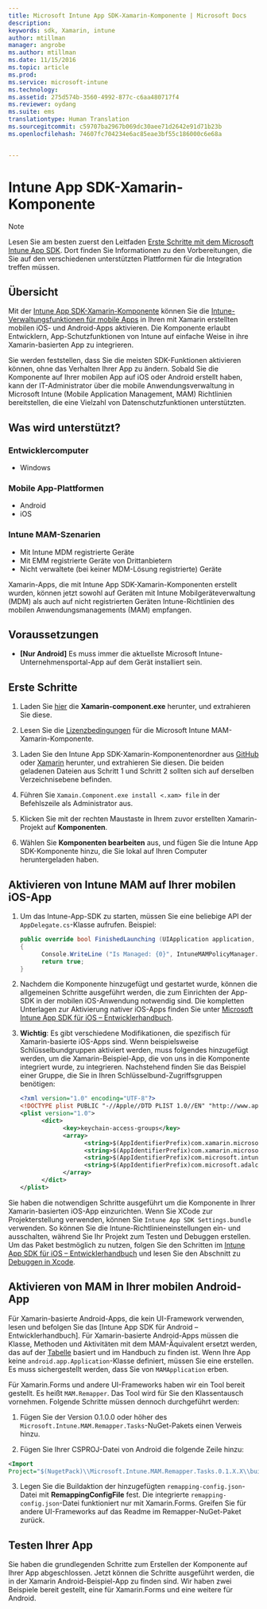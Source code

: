 ```yaml
---
title: Microsoft Intune App SDK-Xamarin-Komponente | Microsoft Docs
description: 
keywords: sdk, Xamarin, intune
author: mtillman
manager: angrobe
ms.author: mtillman
ms.date: 11/15/2016
ms.topic: article
ms.prod: 
ms.service: microsoft-intune
ms.technology: 
ms.assetid: 275d574b-3560-4992-877c-c6aa480717f4
ms.reviewer: oydang
ms.suite: ems
translationtype: Human Translation
ms.sourcegitcommit: c59707ba2967b069dc30aee71d2642e91d71b23b
ms.openlocfilehash: 74607fc704234e6ac85eae3bf55c186000c6e68a


---
```


# <a name="microsoft-intune-app-sdk-xamarin-component"></a>Intune App SDK-Xamarin-Komponente

> [!NOTE]
> Lesen Sie am besten zuerst den Leitfaden [Erste Schritte mit dem Microsoft Intune App SDK](intune-app-sdk-get-started.md). Dort finden Sie Informationen zu den Vorbereitungen, die Sie auf den verschiedenen unterstützten Plattformen für die Integration treffen müssen.



## <a name="overview"></a>Übersicht
Mit der [Intune App SDK-Xamarin-Komponente](https://components.xamarin.com/view/microsoft.intune.mam) können Sie die [Intune-Verwaltungsfunktionen für mobile Apps](/intune/deploy-use/protect-app-data-using-mobile-app-management-policies-with-microsoft-intune) in Ihren mit Xamarin erstellten mobilen iOS- und Android-Apps aktivieren. Die Komponente erlaubt Entwicklern, App-Schutzfunktionen von Intune auf einfache Weise in ihre Xamarin-basierten App zu integrieren.

Sie werden feststellen, dass Sie die meisten SDK-Funktionen aktivieren können, ohne das Verhalten Ihrer App zu ändern. Sobald Sie die Komponente auf Ihrer mobilen App auf iOS oder Android erstellt haben, kann der IT-Administrator über die mobile Anwendungsverwaltung in Microsoft Intune (Mobile Application Management, MAM) Richtlinien bereitstellen, die eine Vielzahl von Datenschutzfunktionen unterstützten.

## <a name="whats-supported"></a>Was wird unterstützt?

### <a name="developer-machines"></a>Entwicklercomputer
* Windows


### <a name="mobile-app-platforms"></a>Mobile App-Plattformen
* Android
* iOS


### <a name="intune-mobile-application-management-scenarios"></a>Intune MAM-Szenarien

* Mit Intune MDM registrierte Geräte
* Mit EMM registrierte Geräte von Drittanbietern
* Nicht verwaltete (bei keiner MDM-Lösung registrierte) Geräte

Xamarin-Apps, die mit Intune App SDK-Xamarin-Komponenten erstellt wurden, können jetzt sowohl auf Geräten mit Intune Mobilgeräteverwaltung (MDM) als auch auf nicht registrierten Geräten Intune-Richtlinien des mobilen Anwendungsmanagements (MAM) empfangen.

## <a name="prerequisites"></a>Voraussetzungen

* **[Nur Android]** Es muss immer die aktuellste Microsoft Intune-Unternehmensportal-App auf dem Gerät installiert sein.

## <a name="get-started"></a>Erste Schritte

1.  Laden Sie [hier](https://components.xamarin.com/submit/xpkg) die **Xamarin-component.exe** herunter, und extrahieren Sie diese.

2. Lesen Sie die [Lizenzbedingungen](https://components.xamarin.com/license/microsoft.intune.mam) für die Microsoft Intune MAM-Xamarin-Komponente.

3.  Laden Sie den Intune App SDK-Xamarin-Komponentenordner aus [GitHub](https://github.com/msintuneappsdk/intune-app-sdk-xamarin) oder [Xamarin](https://components.xamarin.com/license/microsoft.intune.mam) herunter, und extrahieren Sie diesen. Die beiden geladenen Dateien aus Schritt 1 und Schritt 2 sollten sich auf derselben Verzeichnisebene befinden.

4.  Führen Sie `Xamain.Component.exe install <.xam> file` in der Befehlszeile als Administrator aus.

5.  Klicken Sie mit der rechten Maustaste in Ihrem zuvor erstellten Xamarin-Projekt auf **Komponenten**.

6.  Wählen Sie **Komponenten bearbeiten** aus, und fügen Sie die Intune App SDK-Komponente hinzu, die Sie lokal auf Ihren Computer heruntergeladen haben.



## <a name="enabling-intune-mam-in-your-ios-mobile-app"></a>Aktivieren von Intune MAM auf Ihrer mobilen iOS-App
1.  Um das Intune-App-SDK zu starten, müssen Sie eine beliebige API der `AppDelegate.cs`-Klasse aufrufen. Beispiel:

      ```csharp
      public override bool FinishedLaunching (UIApplication application, NSDictionary launchOptions)
      {
            Console.WriteLine ("Is Managed: {0}", IntuneMAMPolicyManager.Instance.PrimaryUser != null);
            return true;
      }

      ```

2.  Nachdem die Komponente hinzugefügt und gestartet wurde, können die allgemeinen Schritte ausgeführt werden, die zum Einrichten der App-SDK in der mobilen iOS-Anwendung notwendig sind. Die kompletten Unterlagen zur Aktivierung nativer iOS-Apps finden Sie unter [Microsoft Intune App SDK für iOS – Entwicklerhandbuch](intune-app-sdk-ios.md).
3. **Wichtig**: Es gibt verschiedene Modifikationen, die spezifisch für Xamarin-basierte iOS-Apps sind. Wenn beispielsweise Schlüsselbundgruppen aktiviert werden, muss folgendes hinzugefügt werden, um die Xamarin-Beispiel-App, die von uns in die Komponente integriert wurde, zu integrieren. Nachstehend finden Sie das Beispiel einer Gruppe, die Sie in Ihren Schlüsselbund-Zugriffsgruppen benötigen:

      ```xml
      <?xml version="1.0" encoding="UTF-8"?>
      <!DOCTYPE plist PUBLIC "-//Apple//DTD PLIST 1.0//EN" "http://www.apple.com/DTDs/PropertyList-1.0.dtd">
      <plist version="1.0">
            <dict>
                  <key>keychain-access-groups</key>
                  <array>
                        <string>$(AppIdentifierPrefix)com.xamarin.microsoftintunesample</string>
                        <string>$(AppIdentifierPrefix)com.xamarin.microsoftintunesample.intunemam</string>
                        <string>$(AppIdentifierPrefix)com.microsoft.intune.mam</string>
                        <string>$(AppIdentifierPrefix)com.microsoft.adalcache</string>
                  </array>
            </dict>
      </plist>
      ```

Sie haben die notwendigen Schritte ausgeführt um die Komponente in Ihrer Xamarin-basierten iOS-App einzurichten. Wenn Sie XCode zur Projekterstellung verwenden, können Sie `Intune App SDK Settings.bundle` verwenden. So können Sie die Intune-Richtlinieneinstellungen ein- und ausschalten, während Sie Ihr Projekt zum Testen und Debuggen erstellen. Um das Paket bestmöglich zu nutzen, folgen Sie den Schritten im [Intune App SDK für iOS – Entwicklerhandbuch](intune-app-sdk-ios.md) und lesen Sie den Abschnitt zu [Debuggen in Xcode](intune-app-sdk-ios.md#status-result-and-debug-notifications).

## <a name="enabling-mam-in-your-android-mobile-app"></a>Aktivieren von MAM in Ihrer mobilen Android-App
Für Xamarin-basierte Android-Apps, die kein UI-Framework verwenden, lesen und befolgen Sie das [Intune App SDK für Android – Entwicklerhandbuch]. Für Xamarin-basierte Android-Apps müssen die Klasse, Methoden und Aktivitäten mit dem MAM-Äquivalent ersetzt werden, das auf der [Tabelle](intune-app-sdk-android.md#replace-classes-methods-and-activities-with-their-mam-equivalent-required) basiert und im Handbuch zu finden ist. Wenn Ihre App keine `android.app.Application`-Klasse definiert, müssen Sie eine erstellen. Es muss sichergestellt werden, dass Sie von `MAMApplication` erben.

Für Xamarin.Forms und andere UI-Frameworks haben wir ein Tool bereit gestellt. Es heißt `MAM.Remapper`. Das Tool wird für Sie den Klassentausch vornehmen. Folgende Schritte müssen dennoch durchgeführt werden:

1.  Fügen Sie der Version 0.1.0.0 oder höher des ` Microsoft.Intune.MAM.Remapper.Tasks`-NuGet-Pakets einen Verweis hinzu.

2.  Fügen Sie Ihrer CSPROJ-Datei von Android die folgende Zeile hinzu:
  ```xml
  <Import
  Project="$(NugetPack)\\Microsoft.Intune.MAM.Remapper.Tasks.0.1.X.X\\build\\MonoAndroid10\\Microsoft.Intune.MAM.Remapper.targets" />
  ```

3.  Legen Sie die Buildaktion der hinzugefügten `remapping-config.json`-Datei mit **RemappingConfigFile** fest. Die integrierte `remapping-config.json`-Datei funktioniert nur mit Xamarin.Forms. Greifen Sie für andere UI-Frameworks auf das Readme im Remapper-NuGet-Paket zurück.

## <a name="test-your-app"></a>Testen Ihrer App

Sie haben die grundlegenden Schritte zum Erstellen der Komponente auf Ihrer App abgeschlossen. Jetzt können die Schritte ausgeführt werden, die in der Xamarin Android-Beispiel-App zu finden sind. Wir haben zwei Beispiele bereit gestellt, eine für Xamarin.Forms und eine weitere für Android.



<!--HONumber=Dec16_HO2-->


